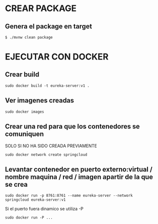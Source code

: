 # CREAR PACKAGE

## Genera el package en target

```bash
$ ./mvnw clean package
```

# EJECUTAR CON DOCKER

## Crear build

```docker
sudo docker build -t eureka-server:v1 .
```

## Ver imagenes creadas

```docker
sudo docker images
```

## Crear una red para que los contenedores se comuniquen

SOLO SI NO HA SIDO CREADA PREVIAMENTE

```docker
sudo docker network create springcloud
```

## Levantar contenedor en puerto externo:virtual / nombre maquina / red / imagen apartir de la que se crea

```docker
sudo docker run -p 8761:8761 --name eureka-server --network springcloud eureka-server:v1
```

Si el puerto fuera dinamico se utiliza -P

```docker
sudo docker run -P ...
```